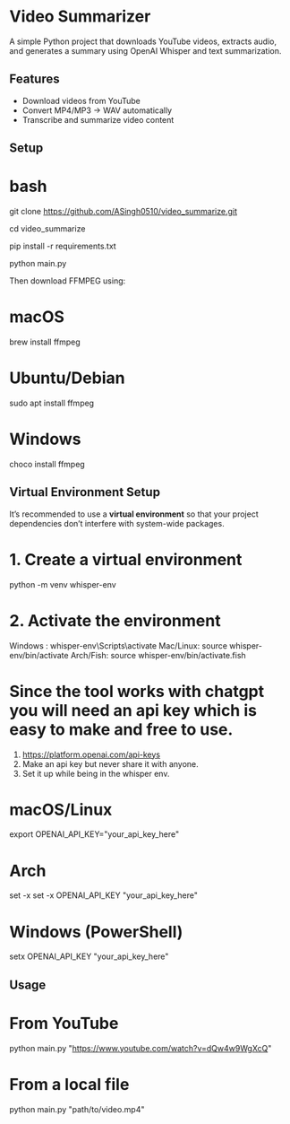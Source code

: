 # Video Summarizer

A simple Python project that downloads YouTube videos, extracts audio, and generates a summary using OpenAI Whisper and text summarization.

## Features
- Download videos from YouTube
- Convert MP4/MP3 → WAV automatically
- Transcribe and summarize video content

## Setup

# bash
git clone https://github.com/ASingh0510/video_summarize.git

cd video_summarize

pip install -r requirements.txt

python main.py

Then download FFMPEG using:
# macOS
brew install ffmpeg

# Ubuntu/Debian
sudo apt install ffmpeg

# Windows
choco install ffmpeg

## Virtual Environment Setup

It’s recommended to use a **virtual environment** so that your project dependencies don’t interfere with system-wide packages.

# 1. Create a virtual environment

python -m venv whisper-env

# 2. Activate the environment
Windows : whisper-env\Scripts\activate 
Mac/Linux: source whisper-env/bin/activate
Arch/Fish: source whisper-env/bin/activate.fish


# Since the tool works with chatgpt you will need an api key which is easy to make and free to use.

1. https://platform.openai.com/api-keys
2. Make an api key but never share it with anyone.
3. Set it up while being in the whisper env.
# macOS/Linux
export OPENAI_API_KEY="your_api_key_here"
# Arch
set -x set -x OPENAI_API_KEY "your_api_key_here"
# Windows (PowerShell)
setx OPENAI_API_KEY "your_api_key_here"


## Usage
# From YouTube
python main.py "https://www.youtube.com/watch?v=dQw4w9WgXcQ"

# From a local file
python main.py "path/to/video.mp4"

